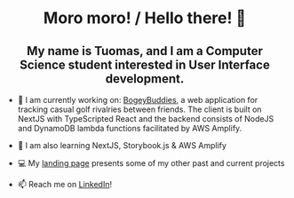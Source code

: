 <h1 align="center">Moro moro! / Hello there! 👋</h1>

<h2 align="center">My name is Tuomas, and I am a Computer Science student interested in User Interface development. </h2>

- 🔭 I am currently working on: [BogeyBuddies](https://github.com/tuomax7/bogeybuddies), a web application for tracking casual golf rivalries between friends. The client is built on NextJS with TypeScripted React and the backend consists of NodeJS and DynamoDB lambda functions facilitated by AWS Amplify.

- 🌱 I am also learning NextJS, Storybook.js & AWS Amplify

- 💻 My [landing page](https://tuomasnummela.onrender.com/) presents some of my other past and current projects

- 📫 Reach me on [LinkedIn](https://www.linkedin.com/in/tuomas-nummela-9596bb22b/)!

<!--
**tuomax7/tuomax7** is a ✨ _special_ ✨ repository because its `README.md` (this file) appears on your GitHub profile.

Here are some ideas to get you started:

- 🔭 I’m currently working on ...
- 🌱 I’m currently learning ...
- 👯 I’m looking to collaborate on ...
- 🤔 I’m looking for help with ...
- 💬 Ask me about ...
- 📫 How to reach me: ...
- 😄 Pronouns: ...
- ⚡ Fun fact: ...
-->
